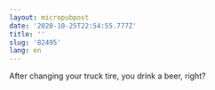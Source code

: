 ```yaml
---
layout: micropubpost
date: '2020-10-25T22:54:55.777Z'
title: ''
slug: '82495'
lang: en
---
```

After changing your truck tire, you drink a beer, right? 
